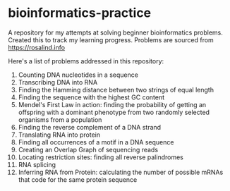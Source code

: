 # bioinformatics-practice
A repository for my attempts at solving beginner bioinformatics problems. Created this to track my learning progress. 
Problems are sourced from https://rosalind.info

Here's a list of problems addressed in this repository:
1. Counting DNA nucleotides in a sequence
2. Transcribing DNA into RNA
3. Finding the Hamming distance between two strings of equal length
4. Finding the sequence with the highest GC content
5. Mendel's First Law in action: finding the probability of getting an offspring with a dominant phenotype from two randomly selected organisms from a population
6. Finding the reverse complement of a DNA strand
7. Translating RNA into protein
8. Finding all occurrences of a motif in a DNA sequence
9. Creating an Overlap Graph of sequencing reads 
10. Locating restriction sites: finding all reverse palindromes
11. RNA splicing
12. Inferring RNA from Protein: calculating the number of possible mRNAs that code for the same protein sequence
